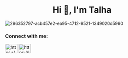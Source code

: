 <h1 align="center">Hi 👋, I'm Talha</h1>

![296352797-acb457e2-ea95-4712-9521-1349020d5990](https://github.com/user-attachments/assets/043840a6-e26e-4b92-a75c-bb023901fafd)

<h3 align="left">Connect with me:</h3>
<p align="left">
<a href="https://www.linkedin.com/in/talha-kavak-91a253294/" target="blank"><img align="center" src="https://raw.githubusercontent.com/rahuldkjain/github-profile-readme-generator/master/src/images/icons/Social/linked-in-alt.svg" alt="https://www.linkedin.com/in/talha-kavak-91a253294/" height="30" width="40" /></a>
<a href="https://leetcode.com/problemset/"><img align="center" src="https://raw.githubusercontent.com/rahuldkjain/github-profile-readme-generator/master/src/images/icons/Social/leet-code.svg" alt="https://leetcode.com/problemset/" height="30" width="40" /></a>
</p>




